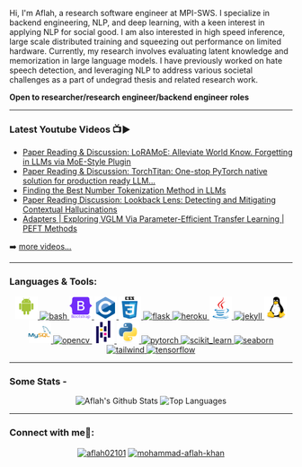 Hi, I'm Aflah, a research software engineer at MPI-SWS. I specialize in backend engineering, NLP, and deep learning, with a keen interest in applying NLP for social good. I am also interested in high speed inference, large scale distributed training and squeezing out performance on limited hardware. Currently, my research involves evaluating latent knowledge and memorization in large language models. I have previously worked on hate speech detection, and leveraging NLP to address various societal challenges as a part of undegrad thesis and related research work.

**Open to researcher/research engineer/backend engineer roles**

---

### Latest Youtube Videos 📺▶️
<!-- YOUTUBE:START -->
- [Paper Reading &amp; Discussion: LoRAMoE: Alleviate World Know. Forgetting in LLMs via MoE-Style Plugin](https://www.youtube.com/watch?v=uczH9inO46o)
- [Paper Reading &amp; Discussion: TorchTitan: One-stop PyTorch native solution for production ready LLM...](https://www.youtube.com/watch?v=ofBl6aTDRdY)
- [Finding the Best Number Tokenization Method in LLMs](https://www.youtube.com/watch?v=TQpv4nUYb5Y)
- [Paper Reading Discussion: Lookback Lens: Detecting and Mitigating Contextual Hallucinations](https://www.youtube.com/watch?v=Qsce8SeaDhQ)
- [Adapters | Exploring VGLM Via Parameter-Efficient Transfer Learning | PEFT Methods](https://www.youtube.com/watch?v=mE9Mmw0HfsI)
<!-- YOUTUBE:END -->

➡️ [more videos...](https://www.youtube.com/channel/UCwab-Xf38Sd7QsxVPoS0cgA)

---

### Languages & Tools:
<p align="center"> <a href="https://developer.android.com" target="_blank" rel="noreferrer"> <img src="https://raw.githubusercontent.com/devicons/devicon/master/icons/android/android-original-wordmark.svg" alt="android" width="40" height="40"/> </a> <a href="https://www.gnu.org/software/bash/" target="_blank" rel="noreferrer"> <img src="https://www.vectorlogo.zone/logos/gnu_bash/gnu_bash-icon.svg" alt="bash" width="40" height="40"/> </a> <a href="https://getbootstrap.com" target="_blank" rel="noreferrer"> <img src="https://raw.githubusercontent.com/devicons/devicon/master/icons/bootstrap/bootstrap-plain-wordmark.svg" alt="bootstrap" width="40" height="40"/> </a> <a href="https://www.cprogramming.com/" target="_blank" rel="noreferrer"> <img src="https://raw.githubusercontent.com/devicons/devicon/master/icons/c/c-original.svg" alt="c" width="40" height="40"/> </a> <a href="https://www.w3schools.com/css/" target="_blank" rel="noreferrer"> <img src="https://raw.githubusercontent.com/devicons/devicon/master/icons/css3/css3-original-wordmark.svg" alt="css3" width="40" height="40"/> </a> <a href="https://flask.palletsprojects.com/" target="_blank" rel="noreferrer"> <img src="https://www.vectorlogo.zone/logos/pocoo_flask/pocoo_flask-icon.svg" alt="flask" width="40" height="40"/> </a> <a href="https://heroku.com" target="_blank" rel="noreferrer"> <img src="https://www.vectorlogo.zone/logos/heroku/heroku-icon.svg" alt="heroku" width="40" height="40"/> </a> <a href="https://www.java.com" target="_blank" rel="noreferrer"> <img src="https://raw.githubusercontent.com/devicons/devicon/master/icons/java/java-original.svg" alt="java" width="40" height="40"/> </a> <a href="https://jekyllrb.com/" target="_blank" rel="noreferrer"> <img src="https://www.vectorlogo.zone/logos/jekyllrb/jekyllrb-icon.svg" alt="jekyll" width="40" height="40"/> </a> <a href="https://www.linux.org/" target="_blank" rel="noreferrer"> <img src="https://raw.githubusercontent.com/devicons/devicon/master/icons/linux/linux-original.svg" alt="linux" width="40" height="40"/> </a> <a href="https://www.mysql.com/" target="_blank" rel="noreferrer"> <img src="https://raw.githubusercontent.com/devicons/devicon/master/icons/mysql/mysql-original-wordmark.svg" alt="mysql" width="40" height="40"/> </a> <a href="https://opencv.org/" target="_blank" rel="noreferrer"> <img src="https://www.vectorlogo.zone/logos/opencv/opencv-icon.svg" alt="opencv" width="40" height="40"/> </a> <a href="https://pandas.pydata.org/" target="_blank" rel="noreferrer"> <img src="https://raw.githubusercontent.com/devicons/devicon/2ae2a900d2f041da66e950e4d48052658d850630/icons/pandas/pandas-original.svg" alt="pandas" width="40" height="40"/> </a> <a href="https://www.python.org" target="_blank" rel="noreferrer"> <img src="https://raw.githubusercontent.com/devicons/devicon/master/icons/python/python-original.svg" alt="python" width="40" height="40"/> </a> <a href="https://pytorch.org/" target="_blank" rel="noreferrer"> <img src="https://www.vectorlogo.zone/logos/pytorch/pytorch-icon.svg" alt="pytorch" width="40" height="40"/> </a> <a href="https://scikit-learn.org/" target="_blank" rel="noreferrer"> <img src="https://upload.wikimedia.org/wikipedia/commons/0/05/Scikit_learn_logo_small.svg" alt="scikit_learn" width="40" height="40"/> </a> <a href="https://seaborn.pydata.org/" target="_blank" rel="noreferrer"> <img src="https://seaborn.pydata.org/_images/logo-mark-lightbg.svg" alt="seaborn" width="40" height="40"/> </a> <a href="https://tailwindcss.com/" target="_blank" rel="noreferrer"> <img src="https://www.vectorlogo.zone/logos/tailwindcss/tailwindcss-icon.svg" alt="tailwind" width="40" height="40"/> </a> <a href="https://www.tensorflow.org" target="_blank" rel="noreferrer"> <img src="https://www.vectorlogo.zone/logos/tensorflow/tensorflow-icon.svg" alt="tensorflow" width="40" height="40"/> </a> </p>

---

### Some Stats - 

 <div align="center">
  <div>
    <img alt="Aflah's Github Stats" src="https://github-readme-stats.vercel.app/api?username=aflah02&show_icons=true&theme=radical" />
    <img alt="Top Languages" src="https://github-readme-stats.vercel.app/api/top-langs/?username=aflah02&theme=radical&layout=compact&hide=jupyter%20notebook,swig,dart"/>
    <br />
  </div>
</div>

---

### Connect with me📝:
<p align="center">
<a href="https://twitter.com/aflah002" target="blank"><img align="center" src="https://raw.githubusercontent.com/rahuldkjain/github-profile-readme-generator/master/src/images/icons/Social/twitter.svg" alt="aflah02101" height="30" width="40" /></a>
<a href="https://linkedin.com/in/mohammad-aflah-khan" target="blank"><img align="center" src="https://raw.githubusercontent.com/rahuldkjain/github-profile-readme-generator/master/src/images/icons/Social/linked-in-alt.svg" alt="mohammad-aflah-khan" height="30" width="40" /></a>
</p>

